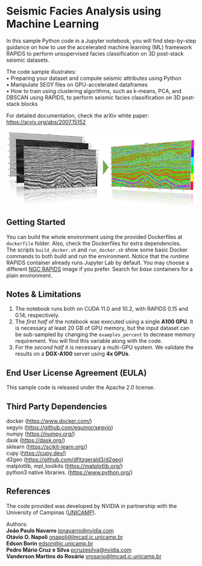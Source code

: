 # Seismic Facies Analysis using Machine Learning

In this sample Python code in a Jupyter notebook, you will find step-by-step guidance on how to use the accelerated machine learning (ML) framework RAPIDS to perform unsupervised facies classification on 3D post-stack seismic datasets.<br>

The code sample illustrates:<br>
• Preparing your dataset and compute seismic attributes using Python<br>
• Manipulate SEGY files on GPU-accelerated dataframes<br>
• How to train using clustering algorithms, such as k-means, PCA, and DBSCAN using RAPIDS, to perform seismic facies classification on 3D post-stack blocks<br>

For detailed documentation, check the arXiv white paper: https://arxiv.org/abs/2007.15152

<img src="https://github.com/NVIDIA/energy-sdk/blob/master/rapids_seismic_facies/figs/intro.png?raw=true" width=700 align=center>

## Getting Started
You can build the whole environment using the provided Dockerfiles at `dockerfile` folder. Also, check the Dockerfiles for extra dependencies.<br>
The scripts `build_docker.sh` and `run_docker.sh` show some basic Docker commands to both build and run the environment. Notice that the *runtime* RAPIDS container already runs Jupyter Lab by default. You may choose a different [NGC RAPIDS](https://ngc.nvidia.com/catalog/containers/nvidia:rapidsai:rapidsai/tags) image if you prefer. Search for *base* containers for a plain environment.

## Notes & Limitations
1. The notebook runs both on CUDA 11.0 and 10.2, with RAPIDS 0.15 and 0.14, respectively.
2. The *first half* of the notebook was executed using a single **A100 GPU**. It is necessary at least 20 GB of GPU memory, but the input dataset can be sub-sampled by changing the `examples_percent` to decrease memory requirement.  You will find this variable along with the code.
3. For the *second half* it is necessary a multi-GPU system. We validate the results on a **DGX-A100** server using **4x GPUs**.

## End User License Agreement (EULA)
This sample code is released under the Apache 2.0 license.

## Third Party Dependencies
docker (https://www.docker.com/)<br>
segyio (https://github.com/equinor/segyio)<br>
numpy (https://numpy.org/)<br>
dask (https://dask.org/)<br>
sklearn (https://scikit-learn.org/)<br>
cupy (https://cupy.dev/)<br>
d2geo (https://github.com/dfitzgerald3/d2geo)<br>
matplotlib, mpl_toolkits (https://matplotlib.org/)<br>
python3 native libraries. (https://www.python.org/) <br>

## References

The code provided was developed by NVIDIA in partnership with the University of Campinas ([UNICAMP](https://ic.unicamp.br/en/)).<br>

Authors:<br>
**João Paulo Navarro** [jpnavarro@nvidia.com](mailto:jpnavarro@nvidia.com)<br>
**Otávio O. Napoli** [onapoli@lmcad.ic.unicamp.br](mailto:onapoli@lmcad.ic.unicamp.br)<br>
**Edson Borin** [edson@ic.unicamp.br](mailto:edson@ic.unicamp.br)<br>
**Pedro Mário Cruz e Silva** [pcruzesilva@nvidia.com](mailto:pcruzesilva@nvidia.com)<br>
**Vanderson Martins do Rosário** [vrosario@lmcad.ic.unicamp.br](mailto:vrosario@lmcad.ic.unicamp.br)<br>

